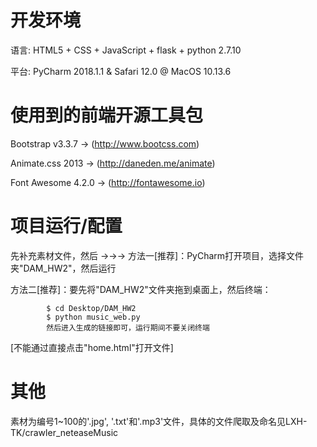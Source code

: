 # 开发环境
语言: HTML5 + CSS + JavaScript + flask + python 2.7.10
  
平台: PyCharm 2018.1.1 & Safari 12.0 @ MacOS 10.13.6

# 使用到的前端开源工具包
Bootstrap v3.3.7 -> (http://www.bootcss.com)
  
Animate.css 2013 -> (http://daneden.me/animate)
  
Font Awesome 4.2.0 -> (http://fontawesome.io)

# 项目运行/配置
先补充素材文件，然后 ->->->
方法一[推荐]：PyCharm打开项目，选择文件夹"DAM_HW2"，然后运行
  
方法二[推荐]：要先将"DAM_HW2"文件夹拖到桌面上，然后终端：
  
			$ cd Desktop/DAM_HW2
			$ python music_web.py
			然后进入生成的链接即可，运行期间不要关闭终端
  [不能通过直接点击"home.html"打开文件]

# 其他
素材为编号1~100的'.jpg', '.txt'和'.mp3'文件，具体的文件爬取及命名见LXH-TK/crawler_neteaseMusic
  
